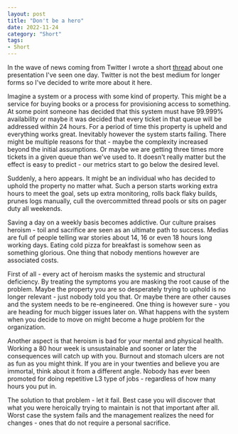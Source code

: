```yaml
---
layout: post
title: "Don't be a hero"
date: 2022-11-24
category: "Short"
tags:
- Short
---
```


In the wave of news coming from Twitter I wrote a short [thread](https://twitter.com/carste1n/status/1592245299225198597) about one presentation I've seen one day. Twitter is not the best medium for longer forms so I've decided to write more about it here.

Imagine a system or a process with some kind of property. This might be a service for buying books or a process for provisioning access to something. At some point someone has decided that this system must have 99.999% availability or maybe it was decided that every ticket in that queue will be addressed within 24 hours. For a period of time this property is upheld and everything works great. Inevitably however the system starts failing. There might be multiple reasons for that - maybe the complexity increased beyond the initial assumptions. Or maybe we are getting three times more tickets in a given queue than we've used to. It doesn't really matter but the effect is easy to predict - our metrics start to go below the desired level.

Suddenly, a hero appears. It might be an individual who has decided to uphold the property no matter what. Such a person starts working extra hours to meet the goal, sets up extra monitoring, rolls back flaky builds, prunes logs manually, cull the overcommitted thread pools or sits on pager duty all weekends. 

Saving a day on a weekly basis becomes addictive. Our culture praises heroism - toil and sacrifice are seen as an ultimate path to success. Medias are full of people telling war stories about 14, 16 or even 18 hours long working days. Eating cold pizza for breakfast is somehow seen as something glorious. One thing that nobody mentions however are associated costs.

First of all - every act of heroism masks the systemic and structural deficiency. By treating the symptoms you are masking the root cause of the problem. Maybe the property you are so desperately trying to uphold is no longer relevant - just nobody told you that. Or maybe there are other causes and the system needs to be re-engineered. One thing is however sure - you are heading for much bigger issues later on. What happens with the system when you decide to move on might become a huge problem for the organization.

Another aspect is that heroism is bad for your mental and physical health. Working a 80 hour week is unsustainable and sooner or later the consequences will catch up with you. Burnout and stomach ulcers are not as fun as you might think. If you are in your twenties and believe you are immortal, think about it from a different angle. Nobody has ever been promoted for doing repetitive L3 type of jobs - regardless of how many hours you put in.

The solution to that problem - let it fail. Best case you will discover that what you were heroically trying to maintain is not that important after all. Worst case the system fails and the management realizes the need for changes - ones that do not require a personal sacrifice.

